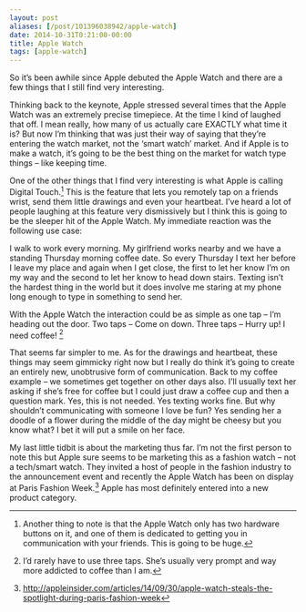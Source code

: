 ```yaml
---
layout: post
aliases: [/post/101396038942/apple-watch]
date: 2014-10-31T0:21:00-00:00
title: Apple Watch
tags: [apple-watch]
---
```


So it’s been awhile since Apple debuted the Apple Watch and there are a few things that I still find very interesting.

Thinking back to the keynote, Apple stressed several times that the Apple Watch was an extremely precise timepiece. At the time I kind of laughed that off. I mean really, how many of us actually care EXACTLY what time it is? But now I’m thinking that was just their way of saying that they’re entering the watch market, not the ‘smart watch’ market. And if Apple is to make a watch, it’s going to be the best thing on the market for watch type things – like keeping time.

One of the other things that I find very interesting is what Apple is calling Digital Touch.[^1] This is the feature that lets you remotely tap on a friends wrist, send them little drawings and even your heartbeat. I’ve heard a lot of people laughing at this feature very dismissively but I think this is going to be the sleeper hit of the Apple Watch. My immediate reaction was the following use case:

I walk to work every morning. My girlfriend works nearby and we have a standing Thursday morning coffee date. So every Thursday I text her before I leave my place and again when I get close, the first to let her know I’m on my way and the second to let her know to head down stairs. Texting isn’t the hardest thing in the world but it does involve me staring at my phone long enough to type in something to send her.

With the Apple Watch the interaction could be as simple as one tap – I’m heading out the door. Two taps – Come on down. Three taps – Hurry up! I need coffee! [^2]

That seems far simpler to me. As for the drawings and heartbeat, these things may seem gimmicky right now but I really do think it’s going to create an entirely new, unobtrusive form of communication. Back to my coffee example – we sometimes get together on other days also. I’ll usually text her asking if she’s free for coffee but I could just draw a coffee cup and then a question mark. Yes, this is not needed. Yes texting works fine. But why shouldn’t communicating with someone I love be fun? Yes sending her a doodle of a flower during the middle of the day might be cheesy but you know what? I bet it will put a smile on her face.

My last little tidbit is about the marketing thus far. I’m not the first person to note this but Apple sure seems to be marketing this as a fashion watch – not a tech/smart watch. They invited a host of people in the fashion industry to the announcement event and recently the Apple Watch has been on display at Paris Fashion Week.[^3] Apple has most definitely entered into a new product category.


[^1]: Another thing to note is that the Apple Watch only has two hardware buttons on it, and one of them is dedicated to getting you in communication with your friends. This is going to be huge.

[^2]: I’d rarely have to use three taps. She’s usually very prompt and way more addicted to coffee than I am.

[^3]: http://appleinsider.com/articles/14/09/30/apple-watch-steals-the-spotlight-during-paris-fashion-week
